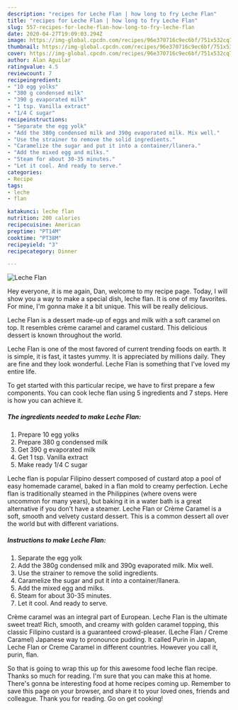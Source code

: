 ```yaml
---
description: "recipes for Leche Flan | how long to fry Leche Flan"
title: "recipes for Leche Flan | how long to fry Leche Flan"
slug: 557-recipes-for-leche-flan-how-long-to-fry-leche-flan
date: 2020-04-27T19:09:03.294Z
image: https://img-global.cpcdn.com/recipes/96e370716c9ec6bf/751x532cq70/leche-flan-recipe-main-photo.jpg
thumbnail: https://img-global.cpcdn.com/recipes/96e370716c9ec6bf/751x532cq70/leche-flan-recipe-main-photo.jpg
cover: https://img-global.cpcdn.com/recipes/96e370716c9ec6bf/751x532cq70/leche-flan-recipe-main-photo.jpg
author: Alan Aguilar
ratingvalue: 4.5
reviewcount: 7
recipeingredient:
- "10 egg yolks"
- "380 g condensed milk"
- "390 g evaporated milk"
- "1 tsp. Vanilla extract"
- "1/4 C sugar"
recipeinstructions:
- "Separate the egg yolk"
- "Add the 380g condensed milk and 390g evaporated milk. Mix well."
- "Use the strainer to remove the solid ingredients."
- "Caramelize the sugar and put it into a container/llanera."
- "Add the mixed egg and milks."
- "Steam for about 30-35 minutes."
- "Let it cool. And ready to serve."
categories:
- Recipe
tags:
- leche
- flan

katakunci: leche flan 
nutrition: 200 calories
recipecuisine: American
preptime: "PT14M"
cooktime: "PT38M"
recipeyield: "3"
recipecategory: Dinner

---
```



![Leche Flan](https://img-global.cpcdn.com/recipes/96e370716c9ec6bf/751x532cq70/leche-flan-recipe-main-photo.jpg)

Hey everyone, it is me again, Dan, welcome to my recipe page. Today, I will show you a way to make a special dish, leche flan. It is one of my favorites. For mine, I'm gonna make it a bit unique. This will be really delicious.

Leche Flan is a dessert made-up of eggs and milk with a soft caramel on top. It resembles crème caramel and caramel custard. This delicious dessert is known throughout the world.

Leche Flan is one of the most favored of current trending foods on earth. It is simple, it is fast, it tastes yummy. It is appreciated by millions daily. They are fine and they look wonderful. Leche Flan is something that I've loved my entire life.


To get started with this particular recipe, we have to first prepare a few components. You can cook leche flan using 5 ingredients and 7 steps. Here is how you can achieve it.

<!--inarticleads1-->

##### The ingredients needed to make Leche Flan:

1. Prepare 10 egg yolks
1. Prepare 380 g condensed milk
1. Get 390 g evaporated milk
1. Get 1 tsp. Vanilla extract
1. Make ready 1/4 C sugar


Leche flan is popular Filipino dessert composed of custard atop a pool of easy homemade caramel, baked in a flan mold to creamy perfection. Leche flan is traditionally steamed in the Philippines (where ovens were uncommon for many years), but baking it in a water bath is a great alternative if you don&#39;t have a steamer. Leche Flan or Crème Caramel is a soft, smooth and velvety custard dessert. This is a common dessert all over the world but with different variations. 

<!--inarticleads2-->

##### Instructions to make Leche Flan:

1. Separate the egg yolk
1. Add the 380g condensed milk and 390g evaporated milk. Mix well.
1. Use the strainer to remove the solid ingredients.
1. Caramelize the sugar and put it into a container/llanera.
1. Add the mixed egg and milks.
1. Steam for about 30-35 minutes.
1. Let it cool. And ready to serve.


Crème caramel was an integral part of European. Leche Flan is the ultimate sweet treat! Rich, smooth, and creamy with golden caramel topping, this classic Filipino custard is a guaranteed crowd-pleaser. (Leche Flan / Creme Caramel) Japanese way to pronounce pudding. It called Purin in Japan, Leche Flan or Creme Caramel in different countries. However you call it, purin, flan. 

So that is going to wrap this up for this awesome food leche flan recipe. Thanks so much for reading. I'm sure that you can make this at home. There's gonna be interesting food at home recipes coming up. Remember to save this page on your browser, and share it to your loved ones, friends and colleague. Thank you for reading. Go on get cooking!
